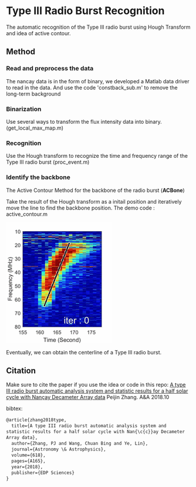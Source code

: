 # Type III Radio Burst Recognition
The automatic recognition of the Type III radio burst using Hough Transform and idea of active contour.

## Method

### Read and preprocess the data

The nancay data is in the form of binary, we developed a Matlab data driver to read in the data. And use the code 'constback\_sub.m' to remove the long-term background

### Binarization

Use several ways to transform the flux intensity data into binary. (get\_local\_max\_map.m)

### Recognition

Use the Hough transform to recognize the time and frequency range of the Type III radio burst (proc\_event.m)

### Identify the backbone 

The Active Contour Method for the backbone of the radio burst (**ACBone**)

Take the result of the Hough transform as a initail position and iteratively move the line to find the backbone position. The demo code : active\_contour.m

![](https://github.com/Pjer-zhang/TypeIIIRadioBurstRecognition/blob/master/img/activecontour.GIF)

Eventually, we can obtain the centerline of a Type III radio burst.


## Citation
Make sure to cite the paper if you use the idea or code in this repo: [A type III radio burst automatic analysis system and statistic results for a half solar cycle with Nançay Decameter Array data](https://www.aanda.org/component/article?access=doi&doi=10.1051/0004-6361/201833260#R16) Peijin Zhang. A&A 2018.10

bibtex:
```
@article{zhang2018type,
  title={A type III radio burst automatic analysis system and statistic results for a half solar cycle with Nan{\c{c}}ay Decameter Array data},
  author={Zhang, PJ and Wang, Chuan Bing and Ye, Lin},
  journal={Astronomy \& Astrophysics},
  volume={618},
  pages={A165},
  year={2018},
  publisher={EDP Sciences}
}
```
